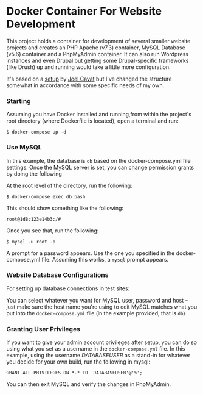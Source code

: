 Docker Container For Website Development
====

This project holds a container for development of several smaller website projects and creates an PHP Apache (v7.3) container, MySQL Database (v5.6) container and a PhpMyAdmin container. It can also run Wordpress instances and even Drupal but getting some Drupal-specific frameworks (like Drush) up and running would take a little more configuration.

It's based on a [setup](https://github.com/jcavat/docker-lamp) by [Joel Cavat](https://github.com/jcavat) but I've changed the structure somewhat in accordance with some specific needs of my own.

### Starting

Assuming you have Docker installed and running,from within the project's root directory (where Dockerfile is located), open a terminal and run: 

`$ docker-compose up -d`

### Use MySQL

In this example, the database is `db` based on the docker-compose.yml file settings. Once the MySQL server is set, you can change permission grants by doing the following

At the root level of the directory, run the following: 
```
$ docker-compose exec db bash
``` 

This should show something like the following: 

`root@1d8c123e14b3:/#`

Once you see that, run the following:

```$ mysql -u root -p```

A prompt for a password appears. Use the one you specified in the docker-compose.yml file. Assuming this works, a `mysql` prompt appears.

### Website Database Configurations
For setting up database connections in test sites:

You can select whatever you want for MySQL user, password and host – just make sure the host name you're using to edit MySQL matches what you put into the `docker-compose.yml` file (in the example provided, that is `db`)


### Granting User Privileges
If you want to give your admin account privileges after setup, you can do so using what you set as a username in the `docker-compose.yml` file. In this example, using the username *DATABASEUSER* as a stand-in for whatever you decide for your own build, run the following in mysql:

```
GRANT ALL PRIVILEGES ON *.* TO 'DATABASEUSER'@'%';
```

You can then exit MySQL and verify the changes in PhpMyAdmin.
